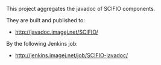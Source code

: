 This project aggregates the javadoc of SCIFIO components.

They are built and published to:

* http://javadoc.imagej.net/SCIFIO/
    
By the following Jenkins job:

* http://jenkins.imagej.net/job/SCIFIO-javadoc/
